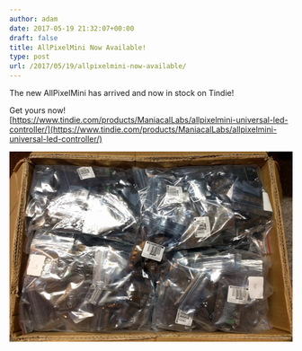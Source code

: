 ```yaml
---
author: adam
date: 2017-05-19 21:32:07+00:00
draft: false
title: AllPixelMini Now Available!
type: post
url: /2017/05/19/allpixelmini-now-available/
---
```


The new AllPixelMini has arrived and now in stock on Tindie!

Get yours now!
[https://www.tindie.com/products/ManiacalLabs/allpixelmini-universal-led-controller/](https://www.tindie.com/products/ManiacalLabs/allpixelmini-universal-led-controller/)

![](/wp-content/uploads/2017/05/AllPixelMiniShipment.jpg)

